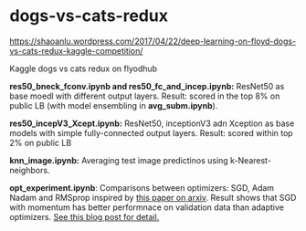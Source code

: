 # dogs-vs-cats-redux

https://shaoanlu.wordpress.com/2017/04/22/deep-learning-on-floyd-dogs-vs-cats-redux-kaggle-competition/

Kaggle dogs vs cats redux on flyodhub

**res50_bneck_fconv.ipynb and res50_fc_and_incep.ipynb:** ResNet50 as base moedl with different output layers. Result: scored in the top 8% on public LB (with model ensembling in **avg_subm.ipynb**).



**res50_incepV3_Xcept.ipynb:** ResNet50, inceptionV3 adn Xception as base models with simple fully-connected output layers. Result: scored within top 2% on public LB



**knn_image.ipynb:** Averaging test image predictinos using k-Nearest-neighbors.



**opt_experiment.ipynb**: Comparisons between optimizers: SGD, Adam Nadam and RMSprop inspired by [this paper on arxiv](https://arxiv.org/abs/1705.08292). Result shows that SGD with momentum has better performnace on validation data than adaptive optimizers. [See this blog post for detail.](https://shaoanlu.wordpress.com/2017/05/29/sgd-all-which-one-is-the-best-optimizer-dogs-vs-cats-toy-experiment/)
